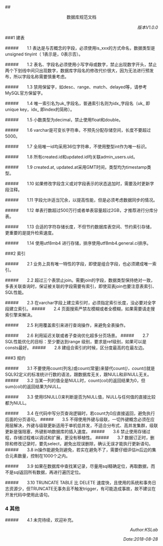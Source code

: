 ##<center>数据库规范文档</center>
*<p align="right">版本V1.0.0</p>*


###1 建表

#####&ensp;&ensp;&ensp;&ensp;1.1 表达是与否概念的字段，必须使用is_xxx的方式命名，数据类型是unsigned tinyint（ 1表示是，0表示否）。

#####&ensp;&ensp;&ensp;&ensp;1.2 表名、字段名必须使用小写字母或数字，禁止出现数字开头，禁止两个下划线中间只出现数字，数据库字段名的修改代价很大，因为无法进行预发布，所以字段名称需要慎重考虑。

#####&ensp;&ensp;&ensp;&ensp;1.3 禁用保留字，如desc、range、match、delayed等，请参考MySQL官方保留字。

#####&ensp;&ensp;&ensp;&ensp;1.4 唯一索引名为uk_字段名，普通索引名则为idx_字段名（uk_ 即 unique key，idx_ 即index的简称）。
	
#####&ensp;&ensp;&ensp;&ensp;1.5 小数类型为decimal，禁止使用float和double。

#####&ensp;&ensp;&ensp;&ensp;1.6 varchar是可变长字符串，不预先分配存储空间，长度不要超过5000。

#####&ensp;&ensp;&ensp;&ensp;1.7 全局唯一id均采用36位字符串，不使用整型int作为唯一标识。

#####&ensp;&ensp;&ensp;&ensp;1.8 所有created.id和updated.id均关联admin_users.uid。

#####&ensp;&ensp;&ensp;&ensp;1.9 created.at, updated.at采用GMT时间，类型均为timestamp类型。

#####&ensp;&ensp;&ensp;&ensp;1.10 如果修改字段含义或对字段表示的状态追加时，需要及时更新字段注释。

#####&ensp;&ensp;&ensp;&ensp;1.11 字段允许适当冗余，以提高性能，但是必须考虑数据同步的情况。

#####&ensp;&ensp;&ensp;&ensp;1.12 单表行数超过500万行或者单表容量超过2GB，才推荐进行分库分表。

#####&ensp;&ensp;&ensp;&ensp;1.13 合适的字符存储长度，不但节约数据库表空间、节约索引存储，更重要的是提升检索速度。

#####&ensp;&ensp;&ensp;&ensp;1.14 使用utf8mb4 进行存储，排序使用utf8mb4.general.ci排序。


###2 索引

#####&ensp;&ensp;&ensp;&ensp;2.1 业务上具有唯一特性的字段，即使是组合字段，也必须建成唯一索引。
    		   			
#####&ensp;&ensp;&ensp;&ensp;2.2 超过三个表禁止join。需要join的字段，数据类型保持绝对一致，多表关联查询时，保证被关联的字段需要有索引，即使双表join也要注意表索引、SQL性能。

#####&ensp;&ensp;&ensp;&ensp;2.3 在varchar字段上建立索引时，必须指定索引长度，没必要对全字段建立索引。
#####&ensp;&ensp;&ensp;&ensp;2.4 页面搜索严禁左模糊或者全模糊，如果需要请走搜索引擎来解决。

#####&ensp;&ensp;&ensp;&ensp;2.5 利用覆盖索引来进行查询操作，来避免全表操作。 

#####&ensp;&ensp;&ensp;&ensp;2.6 利用延迟关联或者子查询优化超多分页场景。 
#####&ensp;&ensp;&ensp;&ensp;2.7 SQL性能优化的目标：至少要达到range 级别，要求是ref级别，如果可以是consts最好。
#####&ensp;&ensp;&ensp;&ensp;2.8 建组合索引的时候，区分度最高的在最左边。


###3 规约

#####&ensp;&ensp;&ensp;&ensp;3.1 不要使用count(列名)或count(常量)来替代count(*)，count(*)就是SQL92定义的标准统计行数的语法，跟数据库无关，跟NULL和非NULL无关。
#####&ensp;&ensp;&ensp;&ensp;3.2 当某一列的值全是NULL时，count(col)的返回结果为0，但sum(col)的返回结果为NULL。

#####&ensp;&ensp;&ensp;&ensp;3.3 使用ISNULL()来判断是否为NULL值，NULL与任何值的直接比较都为NULL。

#####&ensp;&ensp;&ensp;&ensp;3.4 在代码中写分页查询逻辑时，若count为0应直接返回，避免执行后面的分页语句。
#####&ensp;&ensp;&ensp;&ensp;3.5 不得使用外键与级联，一切外键概念必须在应用层解决，外键与级联更新适用于单机低并发，不适合分布式、高并发集群，级联更新是强阻塞，外键影响数据库的插入速度。
#####&ensp;&ensp;&ensp;&ensp;3.6 禁止使用存储过程，存储过程难以调试和扩展，更没有移植性。
#####&ensp;&ensp;&ensp;&ensp;3.7 数据订正时，删除和修改记录时，要先select，避免出现误删除，确认无误才能执行更新语句。
#####&ensp;&ensp;&ensp;&ensp;3.8 in操作能避免则避免，若实在避免不了，需要仔细评估in后边的集合元素数量，控制在1000个之内。

#####&ensp;&ensp;&ensp;&ensp;3.9 如果在数据库中查找某记录，尽量用sql精确定位，再取数据，而不是sql返回所有数据，再进行遍历定位。

#####&ensp;&ensp;&ensp;&ensp;3.10 TRUNCATE TABLE 比 DELETE 速度快，且使用的系统和事务日志资源少，但TRUNCATE无事务且不触发trigger，有可能造成事故，故不建议在开发代码中使用此语句。


### 4 其他
#####&ensp;&ensp;&ensp;&ensp;4.1 未完待续，欢迎补充。

*<p align="right">Author:KSLab</p>*
*<p align="right">Date:2018-08-28</p>*







  	